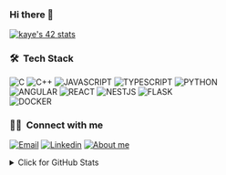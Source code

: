 ### Hi there 👋

[![kaye's 42 stats](https://badge42.vercel.app/api/v2/cl1t6f1fn000609meta42ah3l/stats?cursusId=21&coalitionId=45)](https://github.com/JaeSeoKim/badge42)

### 🛠 &nbsp;Tech Stack
![C](https://img.shields.io/badge/C-00599C?&style=for-the-badge&logo=c&logoColor=white)
![C++](https://img.shields.io/badge/C%2B%2B-00599C?style=for-the-badge&logo=c%2B%2B&logoColor=white)
![JAVASCRIPT](https://img.shields.io/badge/JAVASCRIPT-F5DB18?style=for-the-badge&logo=javascript&logoColor=white)
![TYPESCRIPT](https://img.shields.io/badge/TYPESCRIPT-007ACC?style=for-the-badge&logo=typescript&logoColor=white)
![PYTHON](https://img.shields.io/badge/PYTHON-3776AB?style=for-the-badge&logo=python&logoColor=white)  
![ANGULAR](https://img.shields.io/badge/ANGULAR-A6120D?style=for-the-badge&logo=angular&logoColor=white)
![REACT](https://img.shields.io/badge/REACT-61DAFB?style=for-the-badge&logo=react&logoColor=white)
![NESTJS](https://img.shields.io/badge/NESTJS-CC013A?style=for-the-badge&logo=nestjs&logoColor=white)
![FLASK](https://img.shields.io/badge/FLASK-000000?style=for-the-badge&logo=flask&logoColor=white)  
![DOCKER](https://img.shields.io/badge/DOCKER-0DB7ED?style=for-the-badge&logo=docker&logoColor=white)

### 🤝🏻 &nbsp;Connect with me
<a href="mailto:kangkai.ye@hotmail.com"><img alt="Email" src="https://img.shields.io/badge/kangkai.ye@hotmail.com-00599C?style=for-the-badge&logo=microsoft-outlook&logoColor=white" /></a>
<a href="https://www.linkedin.com/in/kangkai-ye/"><img alt="Linkedin" src="https://img.shields.io/badge/LINKEDIN-0A66C2?style=for-the-badge&logo=linkedin&logoColor=white" /></a>
<a href="https://kev-ye.github.io"><img alt="About me" src="https://img.shields.io/badge/ABOUT_ME-F45E3F?style=for-the-badge&logo=Codemagic&logoColor=white" /></a>

<details>
	<summary>Click for GitHub Stats</summary>
	<img alt = "GitHub Stats" src="https://github-readme-stats.vercel.app/api?username=kev-ye&show_icons=true&hide=issues&icon_color=000000&hide_border=true&title_color=00599C&text_color=555">
	<br>
	<img alt="Most Used Lang" src="https://github-readme-stats.vercel.app/api/top-langs/?username=kev-ye&title_color=00599C&layout=compact&hide_border=true"/>
</details>

